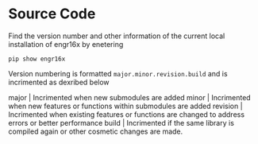 # Source Code

Find the version number and other information of the current local installation of engr16x by enetering

`pip show engr16x`

Version numbering is formatted `major.minor.revision.build` and is incrimented as dexribed below

major | Incrimented when new submodules are added
minor | Incrimented when new features or functions within submodules are added
revision | Incrimented when existing features or functions are changed to address errors or better performance
build | Incrimented if the same library is compiled again or other cosmetic changes are made.
